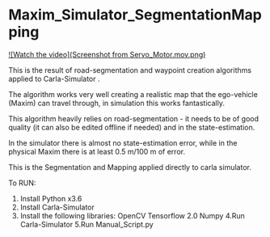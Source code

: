 # Maxim_Simulator_SegmentationMapping
[![Watch the video](Screenshot from Servo_Motor.mov.png)](https://youtu.be/jOfriBMSS-M)

This is the result of road-segmentation and waypoint creation algorithms applied to Carla-Simulator .

The algorithm works very well creating a realistic map that the ego-vehicle (Maxim) can travel through, in simulation this works fantastically.

This algorithm heavily relies on  road-segmentation - it needs to be of good quality (it can also be edited offline if needed) and in the state-estimation.

In the simulator there is almost no state-estimation error, while in the physical Maxim there is at least 0.5 m/100 m of error.

This is the Segmentation and Mapping applied directly to carla simulator.

To RUN:
   1. Install Python x3.6
   2. Install Carla-Simulator
   3. Install the following libraries:
        OpenCV
        Tensorflow 2.0
        Numpy
   4.Run Carla-Simulator
   5.Run Manual_Script.py
